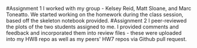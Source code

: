 #Assignment 1
I worked with my group - Kelsey Reid, Matt Sloane, and Marc Toneatto.  We started working on the homework during the class session, based 
off the skeleton notebook provided.
#Assignment 2
I peer-reviewed the plots of the two students assigned to me.  I provided comments and feedback and incorporated them into review files -
these were uploaded into my HW8 repo as well as my peers' HW7 repos via Github pull request.

